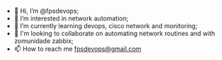 - 👋 Hi, I’m @fpsdevops;
- 👀 I’m interested in network automation;
- 🌱 I’m currently learning devops, cisco network and monitoring;
- 💞️ I'm looking to collaborate on automating network routines and with zomunidade zabbix;
- 📫 How to reach me fpsdevops@gmail.com

<!---
fpsdevops/fpsdevops is a ✨ special ✨ repository because its `README.md` (this file) appears on your GitHub profile.
You can click the Preview link to take a look at your changes.
--->
